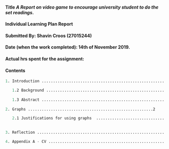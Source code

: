 #### Title  *A Report on video game to encourage university student to do the set readings*.
#### Individual Learning Plan Report
#### Submitted By: Shavin Croos (27015244)
#### Date (when the work completed): 14th of November 2019.
#### Actual hrs spent for the assignment: 
#### Contents

````s
1. Introduction ...............................................................1

   1.2 Background ...............................................................
   
   1.3 Abstract .............................................................
   
2. Graphs .......................................................2

   2.1 Justifications for using graphs  .................................
  
   
3. Reflection ...............................................................3

4. Appendix A - CV ..........................................................4
````